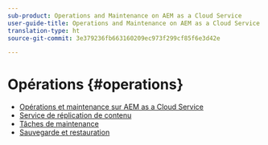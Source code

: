 ```yaml
---
sub-product: Operations and Maintenance on AEM as a Cloud Service
user-guide-title: Operations and Maintenance on AEM as a Cloud Service
translation-type: ht
source-git-commit: 3e379236fb663160209ec973f299cf85f6e3d42e

---
```



# Opérations {#operations}

+ [Opérations et maintenance sur AEM as a Cloud Service](/help/operations/home.md)
+ [Service de réplication de contenu](replication.md)
+ [Tâches de maintenance](maintenance.md)
+ [Sauvegarde et restauration](backup.md)

